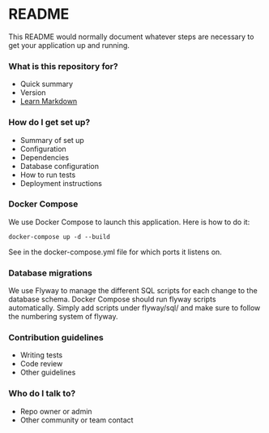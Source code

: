 # README #

This README would normally document whatever steps are necessary to get your application up and running.

### What is this repository for? ###

* Quick summary
* Version
* [Learn Markdown](https://bitbucket.org/tutorials/markdowndemo)

### How do I get set up? ###

* Summary of set up
* Configuration
* Dependencies
* Database configuration
* How to run tests
* Deployment instructions

### Docker Compose

We use Docker Compose to launch this application. Here is how to do it:

```
docker-compose up -d --build
```

See in the docker-compose.yml file for which ports it listens on.

### Database migrations

We use Flyway to manage the different SQL scripts for each change to the database schema.
Docker Compose should run flyway scripts automatically. Simply add scripts under flyway/sql/
and make sure to follow the numbering system of flyway.

### Contribution guidelines ###

* Writing tests
* Code review
* Other guidelines

### Who do I talk to? ###

* Repo owner or admin
* Other community or team contact
